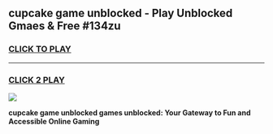 
## cupcake game unblocked - Play Unblocked Gmaes & Free #134zu
<h3>
<a href="https://news.freeplayer.one?title=cupcake_game_unblocked&ref=24F">CLICK TO PLAY</a></h3>
<hr>

<h3>
<a href="https://news.freeplayer.one?title=cupcake_game_unblocked&ref=24F">CLICK 2 PLAY</a>
  
</h3>

<a href="https://news.freeplayer.one?title=cupcake_game_unblocked&ref=24F/"><img src="https://clearcache.store/games.png"></a>


**cupcake game unblocked games unblocked: Your Gateway to Fun and Accessible Online Gaming**
